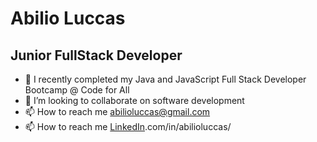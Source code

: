 # Abilio Luccas
## Junior FullStack Developer
- 🌱 I recently completed my Java and JavaScript Full Stack Developer Bootcamp @ Code for All
- 👀 I’m looking to collaborate on software development
- 📫 How to reach me abilioluccas@gmail.com
- 📫 How to reach me [LinkedIn](https://www.linkedin.com/in/abilioluccas/).com/in/abilioluccas/

<!---
abilioluccas/abilioluccas is a ✨ special ✨ repository because its `README.md` (this file) appears on your GitHub profile.
You can click the Preview link to take a look at your changes.
--->
